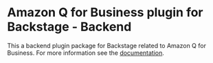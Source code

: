 # Amazon Q for Business plugin for Backstage - Backend

This a backend plugin package for Backstage related to Amazon Q for Business. For more information see the [documentation](../README.md).

